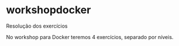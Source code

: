 # workshopdocker

Resolução dos exercícios

No workshop para Docker teremos 4 exercícios, separado por níveis.
